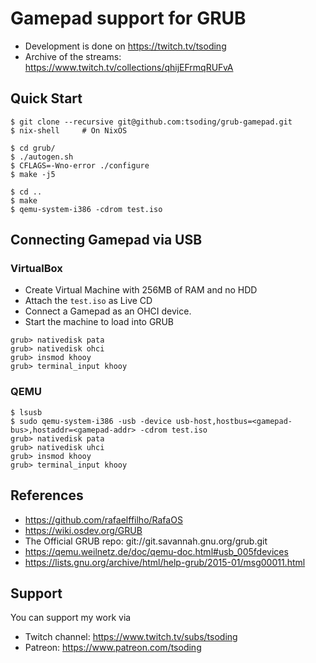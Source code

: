 # Gamepad support for GRUB

- Development is done on https://twitch.tv/tsoding
- Archive of the streams: https://www.twitch.tv/collections/qhijEFrmqRUFvA

## Quick Start

```console
$ git clone --recursive git@github.com:tsoding/grub-gamepad.git
$ nix-shell     # On NixOS

$ cd grub/
$ ./autogen.sh
$ CFLAGS=-Wno-error ./configure
$ make -j5

$ cd ..
$ make
$ qemu-system-i386 -cdrom test.iso
```

## Connecting Gamepad via USB

### VirtualBox

- Create Virtual Machine with 256MB of RAM and no HDD
- Attach the `test.iso` as Live CD
- Connect a Gamepad as an OHCI device.
- Start the machine to load into GRUB

```console
grub> nativedisk pata
grub> nativedisk ohci
grub> insmod khooy
grub> terminal_input khooy
```

### QEMU

```console
$ lsusb
$ sudo qemu-system-i386 -usb -device usb-host,hostbus=<gamepad-bus>,hostaddr=<gamepad-addr> -cdrom test.iso
grub> nativedisk pata
grub> nativedisk uhci
grub> insmod khooy
grub> terminal_input khooy
```

## References

- https://github.com/rafaelffilho/RafaOS
- https://wiki.osdev.org/GRUB
- The Official GRUB repo: git://git.savannah.gnu.org/grub.git
- https://qemu.weilnetz.de/doc/qemu-doc.html#usb_005fdevices
- https://lists.gnu.org/archive/html/help-grub/2015-01/msg00011.html

## Support

You can support my work via

- Twitch channel: https://www.twitch.tv/subs/tsoding
- Patreon: https://www.patreon.com/tsoding
